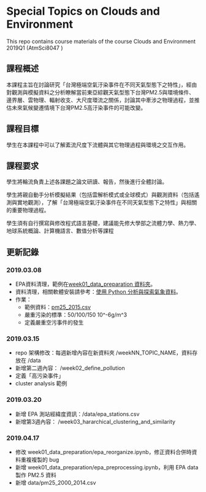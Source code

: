 # Special Topics on Clouds and Environment

This repo contains course materials of the course Clouds and Environment 2019Q1 (AtmSci8047 )

## 課程概述
本課程主旨在討論研究「台灣極端空氣汙染事件在不同天氣型態下之特性」，經由對觀測與模擬資料之分析瞭解當前東亞綜觀天氣型態下台灣PM2.5與環境條件、邊界層、雲物理、輻射收支、大尺度環流之關係，討論其中牽涉之物理過程，並推估未來氣候變遷情境下台灣PM2.5高汙染事件的可能改變。 

## 課程目標
學生在本課程中可以了解紊流尺度下流體與其它物理過程與環境之交互作用。 

## 課程要求
學生將輪流負責上述各課題之論文研讀、報告，然後進行全體討論。 

學生將親自動手分析模擬結果（包括雲解析模式或全球模式）與觀測資料（包括遙測與實地觀測），了解「台灣極端空氣汙染事件在不同天氣型態下之特性」與相關的重要物理過程。 

學生須有自行撰寫與修改程式語言基礎，建議能先修大學部之流體力學、熱力學、地球系統概論、計算機語言、數值分析等課程 

## 更新記錄
### 2019.03.08 
- EPA資料清理，範例在[week01_data_preparation 資料夾](https://github.com/tingsyo/course_ce2019/tree/master/data_preparation)。
- 資料清理，相關軟體安裝請參考：[使用 Python 分析與探索氣象資料](https://github.com/tingsyo/course_py4as)。
- 作業：
  - 範例資料：[pm25_2015.csv](https://github.com/tingsyo/course_py4as/blob/master/data/pm25_2015.csv)
  - 嚴重污染的標準：50/100/150 10^-6g/m^3
  - 定義嚴重空污事件的發生

### 2019.03.15
- repo 架構修改：每週新增內容在新資料夾 /weekNN_TOPIC_NAME，資料存放在 /data
- 新增第二週內容： /week02_define_pollution
- 定義「高污染事件」
- cluster analysis 範例

### 2019.03.20
- 新增 EPA 測站經緯度資訊：/data/epa_stations.csv
- 新增第3週內容： /week03_hararchical_clustering_and_similarity

### 2019.04.17
- 修改 week01_data_preparation/epa_reorganize.ipynb，修正資料合併時資料重複複製的 bug
- 新增 week01_data_preparation/epa_preprocessing.ipynb，利用 EPA data 製作 PM2.5 資料
- 新增 data/pm25_2000_2014.csv

